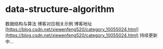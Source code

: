# data-structure-algorithm
数据结构与算法 博客对应相关示例
博客地址 [https://blog.csdn.net/xiewenfeng520/category_10055024.html](https://blog.csdn.net/xiewenfeng520/category_10055024.html)
持续更新中...
